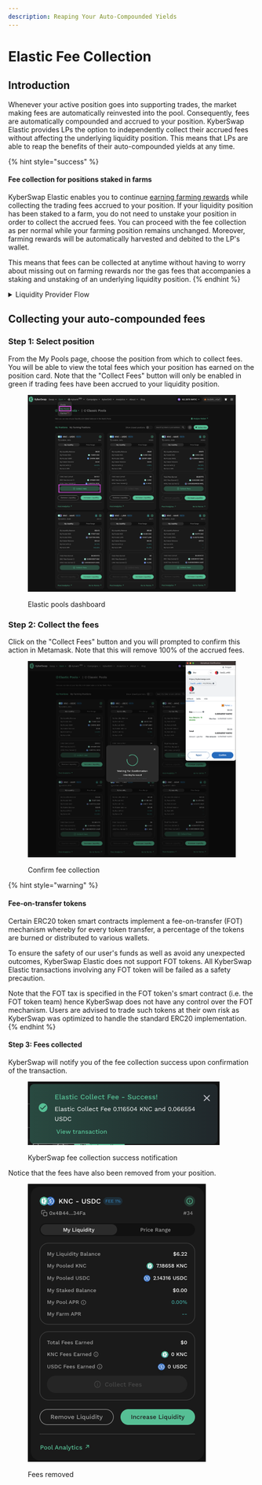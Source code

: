 ```yaml
---
description: Reaping Your Auto-Compounded Yields
---
```


# Elastic Fee Collection

## Introduction

Whenever your active position goes into supporting trades, the market making fees are automatically reinvested into the pool. Consequently, fees are automatically compounded and accrued to your position. KyberSwap Elastic provides LPs the option to independently collect their accrued fees without affecting the underlying liquidity position. This means that LPs are able to reap the benefits of their auto-compounded yields at any time.

{% hint style="success" %}
#### Fee collection for positions staked in farms

KyberSwap Elastic enables you to continue [earning farming rewards](broken-reference) while collecting the trading fees accrued to your position. If your liquidity position has been staked to a farm, you do not need to unstake your position in order to collect the accrued fees. You can proceed with the fee collection as per normal while your farming position remains unchanged. Moreover, farming rewards will be automatically harvested and debited to the LP's wallet.

This means that fees can be collected at anytime without having to worry about missing out on farming rewards nor the gas fees that accompanies a staking and unstaking of an underlying liquidity position.
{% endhint %}

<details>

<summary>Liquidity Provider Flow</summary>

Still deciding on which solution suits you best?&#x20;

* **Overview**: [Earn Yield By Contributing Liquidity](../../../kyberswap-solutions/kyberswap-interface/user-guides/earn-yield-by-contributing-liquidity.md)
* **Detailed comparison**:  [Classic vs Elastic](../../classic-vs-elastic/)&#x20;

#### Next steps

1. [Connect Your Wallet](../../../kyberswap-solutions/kyberswap-interface/user-guides/connect-your-wallet.md)
2. [Switching Networks](../../../kyberswap-solutions/kyberswap-interface/user-guides/selecting-preferred-network.md)
3. [Elastic Pool Creation ](elastic-pool-creation.md)
4. [Add Liquidity To An Existing Elastic Pool ](add-liquidity-to-an-existing-elastic-pool.md)
5. [Increasing Liquidity On Elastic](increasing-liquidity-on-elastic.md)&#x20;
6. **Elastic Fee Collection <-**
7. [Yield Farming On Elastic](broken-reference)
8. [Removing Liquidity On Elastic](removing-liquidity-on-elastic.md)

</details>

## Collecting your auto-compounded fees

### Step 1: Select position&#x20;

From the My Pools page, choose the position from which to collect fees. You will be able to view the total fees which your position has earned on the position card. Note that the "Collect Fees" button will only be enabled in green if trading fees have been accrued to your liquidity position.

<figure><img src="../../../.gitbook/assets/Elastic_CollectFees_MyPositions.png" alt=""><figcaption><p>Elastic pools dashboard</p></figcaption></figure>

### Step 2: Collect the fees

Click on the "Collect Fees" button and you will prompted to confirm this action in Metamask. Note that this will remove 100% of the accrued fees.

<figure><img src="../../../.gitbook/assets/Elastic_CollectFees_MetaMaskConfirmation.png" alt=""><figcaption><p>Confirm fee collection</p></figcaption></figure>

{% hint style="warning" %}
#### Fee-on-transfer tokens

Certain ERC20 token smart contracts implement a fee-on-transfer (FOT) mechanism whereby for every token transfer, a percentage of the tokens are burned or distributed to various wallets.

To ensure the safety of our user's funds as well as avoid any unexpected outcomes, KyberSwap Elastic does not support FOT tokens. All KyberSwap Elastic transactions involving any FOT token will be failed as a safety precaution.

Note that the FOT tax is specified in the FOT token's smart contract (i.e. the FOT token team) hence KyberSwap does not have any control over the FOT mechanism. Users are advised to trade such tokens at their own risk as KyberSwap was optimized to handle the standard ERC20 implementation.
{% endhint %}

#### Step 3: Fees collected

KyberSwap will notify you of the fee collection success upon confirmation of the transaction.

<figure><img src="../../../.gitbook/assets/Elastic_CollectFees_SuccessNotification.png" alt=""><figcaption><p>KyberSwap fee collection success notification</p></figcaption></figure>

Notice that the fees have also been removed from your position.

<figure><img src="../../../.gitbook/assets/Elastic_CollectFees_FeesRemoved.png" alt=""><figcaption><p>Fees removed</p></figcaption></figure>
